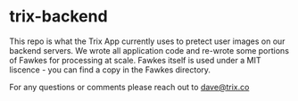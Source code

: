 # trix-backend

This repo is what the Trix App currently uses to pretect user images on our backend servers. We wrote all application code and re-wrote some portions of Fawkes for processing at scale. 
Fawkes itself is used under a MIT liscence - you can find a copy in the Fawkes directory. 

For any questions or comments please reach out to dave@trix.co
